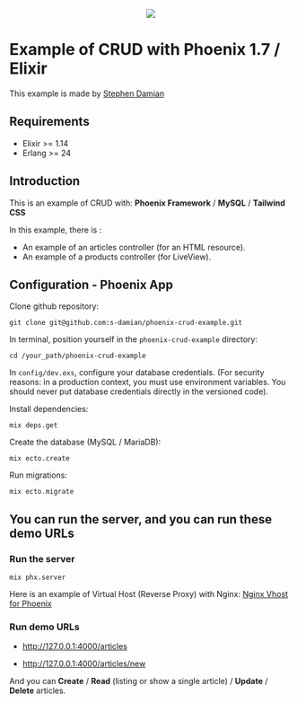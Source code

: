 <p align="center">
<a href="https://github.com/s-damian/phoenix-crud-example">
<img src="https://raw.githubusercontent.com/s-damian/medias/main/technos-logos/phoenix.jpg">
</a>
</p>

# Example of CRUD with Phoenix 1.7 / Elixir

This example is made by [Stephen Damian](https://github.com/s-damian)

## Requirements

* Elixir >= 1.14
* Erlang >= 24

## Introduction

This is an example of CRUD with: **Phoenix Framework** / **MySQL** / **Tailwind CSS**

In this example, there is :

* An example of an articles controller (for an HTML resource).
* An example of a products controller (for LiveView).

## Configuration - Phoenix App

Clone github repository:

```
git clone git@github.com:s-damian/phoenix-crud-example.git
```

In terminal, position yourself in the ```phoenix-crud-example``` directory:

```
cd /your_path/phoenix-crud-example
```

In ```config/dev.exs```, configure your database credentials. (For security reasons: in a production context, you must use environment variables. You should never put database credentials directly in the versioned code).

Install dependencies:

```
mix deps.get
```

Create the database (MySQL / MariaDB):

```
mix ecto.create
```

Run migrations:

```
mix ecto.migrate
```

## You can run the server, and you can run these demo URLs

### Run the server

```
mix phx.server
```

Here is an example of Virtual Host (Reverse Proxy) with Nginx: [Nginx Vhost for Phoenix](https://github.com/s-damian/phoenix-crud-example/blob/main/_nginx/vhost-example.conf)

### Run demo URLs

* http://127.0.0.1:4000/articles

* http://127.0.0.1:4000/articles/new

And you can **Create** / **Read** (listing or show a single article) / **Update** / **Delete** articles.
